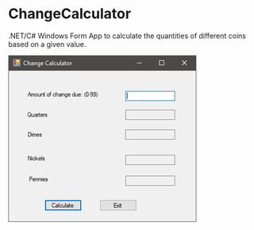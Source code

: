 # ChangeCalculator
.NET/C# Windows Form App to calculate the quantities of different coins based on a given value.

![Change Calculator](/ChangeCalculatorScreenshot.JPG?raw=true "Change Calculator")